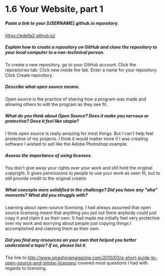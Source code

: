 # 1.6 Your Website, part 1 

##### Paste a link to your [USERNAME].github.io repository.

https://edella2.github.io/

##### Explain how to create a repository on GitHub and clone the repository to your local computer to a non-technical person.

To create a new repository, go to your GitHub account.
Click the repositories tab.  Click new inside the tab.
Enter a name for your repository. Click Create repository.


##### Describe what open source means.

Open source is the practice of sharing how a program was made and allowing others to edit the program as they see fit.


##### What do you think about Open Source? Does it make you nervous or protective? Does it feel like utopia?

I think open source is really amazing for most things.  But I can't help feel protective of my projects.  I think it would matter more if I was creating software I wished to sell like the Adobe Photoshop example.

##### Assess the importance of using licenses.

You don't give away your rights over your work and still hold the original copyright.  It gives permissions to people to use your work as seen fit, but to still provide credit to the original creator.

##### What concepts were solidified in the challenge? Did you have any "aha" moments? What did you struggle with?

Learning about open-source licensing.  I had always assumed that open source licensing meant that anything you put out there anybody could just copy it and claim it as their own.  It had made me initially feel very protective over my work and worrying about people just copying things I accomplished and claiming them as their own.

##### Did you find any resources on your own that helped you better understand a topic? If so, please list it.

The link to http://www.smashingmagazine.com/2010/03/a-short-guide-to-open-source-and-similar-licenses/ 
covered most questions I had with regards to licensing.